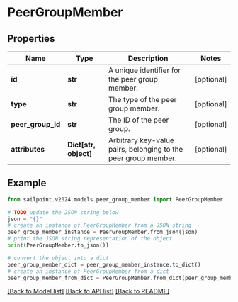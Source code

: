 # PeerGroupMember


## Properties

Name | Type | Description | Notes
------------ | ------------- | ------------- | -------------
**id** | **str** | A unique identifier for the peer group member. | [optional] 
**type** | **str** | The type of the peer group member. | [optional] 
**peer_group_id** | **str** | The ID of the peer group. | [optional] 
**attributes** | **Dict[str, object]** | Arbitrary key-value pairs, belonging to the peer group member. | [optional] 

## Example

```python
from sailpoint.v2024.models.peer_group_member import PeerGroupMember

# TODO update the JSON string below
json = "{}"
# create an instance of PeerGroupMember from a JSON string
peer_group_member_instance = PeerGroupMember.from_json(json)
# print the JSON string representation of the object
print(PeerGroupMember.to_json())

# convert the object into a dict
peer_group_member_dict = peer_group_member_instance.to_dict()
# create an instance of PeerGroupMember from a dict
peer_group_member_from_dict = PeerGroupMember.from_dict(peer_group_member_dict)
```
[[Back to Model list]](../README.md#documentation-for-models) [[Back to API list]](../README.md#documentation-for-api-endpoints) [[Back to README]](../README.md)


